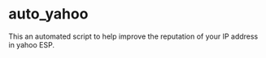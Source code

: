 # auto_yahoo
This an automated script to help improve the reputation of your IP address in yahoo ESP.
